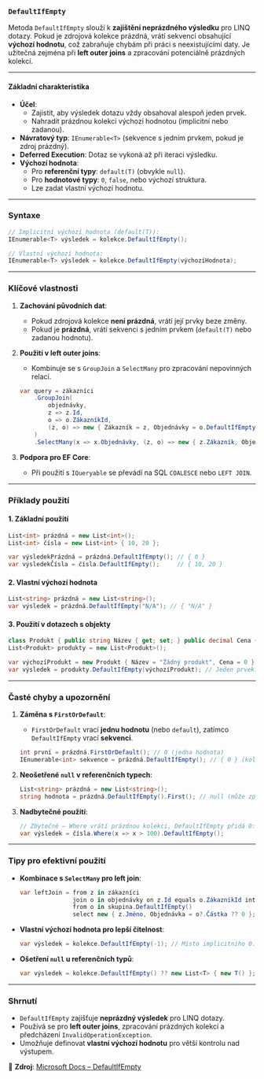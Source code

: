 ﻿
### **`DefaultIfEmpty`**  

Metoda `DefaultIfEmpty` slouží k **zajištění neprázdného výsledku** pro LINQ dotazy. Pokud je zdrojová kolekce prázdná, vrátí sekvenci obsahující **výchozí hodnotu**, což zabraňuje chybám při práci s neexistujícími daty. Je užitečná zejména při **left outer joins** a zpracování potenciálně prázdných kolekcí.

---

#### **Základní charakteristika**  

- **Účel**:  
  - Zajistit, aby výsledek dotazu vždy obsahoval alespoň jeden prvek.  
  - Nahradit prázdnou kolekci výchozí hodnotou (implicitní nebo zadanou).  
- **Návratový typ**: `IEnumerable<T>` (sekvence s jedním prvkem, pokud je zdroj prázdný).  
- **Deferred Execution**: Dotaz se vykoná až při iteraci výsledku.  
- **Výchozí hodnota**:  
  - Pro **referenční typy**: `default(T)` (obvykle `null`).  
  - Pro **hodnotové typy**: `0`, `false`, nebo výchozí struktura.  
  - Lze zadat vlastní výchozí hodnotu.  

---

### **Syntaxe**  

```csharp
// Implicitní výchozí hodnota (default(T)):
IEnumerable<T> výsledek = kolekce.DefaultIfEmpty();

// Vlastní výchozí hodnota:
IEnumerable<T> výsledek = kolekce.DefaultIfEmpty(výchozíHodnota);
```

---

### **Klíčové vlastnosti**  

1. **Zachování původních dat**:  
   - Pokud zdrojová kolekce **není prázdná**, vrátí její prvky beze změny.  
   - Pokud je **prázdná**, vrátí sekvenci s jedním prvkem (`default(T)` nebo zadanou hodnotu).  

2. **Použití v left outer joins**:  
   - Kombinuje se s `GroupJoin` a `SelectMany` pro zpracování nepovinných relací.  
   ```csharp
   var query = zákazníci
       .GroupJoin(
           objednávky,
           z => z.Id,
           o => o.ZákazníkId,
           (z, o) => new { Zákazník = z, Objednávky = o.DefaultIfEmpty() }
       )
       .SelectMany(x => x.Objednávky, (z, o) => new { z.Zákazník, Objednávka = o });
   ```

3. **Podpora pro EF Core**:  
   - Při použití s `IQueryable` se převádí na SQL `COALESCE` nebo `LEFT JOIN`.  

---

### **Příklady použití**  

#### **1. Základní použití**  

```csharp
List<int> prázdná = new List<int>();
List<int> čísla = new List<int> { 10, 20 };

var výsledekPrázdná = prázdná.DefaultIfEmpty(); // { 0 }
var výsledekČísla = čísla.DefaultIfEmpty();     // { 10, 20 }
```

#### **2. Vlastní výchozí hodnota**  

```csharp
List<string> prázdná = new List<string>();
var výsledek = prázdná.DefaultIfEmpty("N/A"); // { "N/A" }
```

#### **3. Použití v dotazech s objekty**  

```csharp
class Produkt { public string Název { get; set; } public decimal Cena { get; set; } }
List<Produkt> produkty = new List<Produkt>();

var výchozíProdukt = new Produkt { Název = "Žádný produkt", Cena = 0 };
var výsledek = produkty.DefaultIfEmpty(výchozíProdukt); // Jeden prvek: výchozíProdukt
```

---

### **Časté chyby a upozornění**  

1. **Záměna s `FirstOrDefault`**:  
   - `FirstOrDefault` vrací **jednu hodnotu** (nebo `default`), zatímco `DefaultIfEmpty` vrací **sekvenci**.  
   ```csharp
   int první = prázdná.FirstOrDefault(); // 0 (jedna hodnota)
   IEnumerable<int> sekvence = prázdná.DefaultIfEmpty(); // { 0 } (kolekce)
   ```

2. **Neošetřené `null` v referenčních typech**:  
   ```csharp
   List<string> prázdná = new List<string>();
   string hodnota = prázdná.DefaultIfEmpty().First(); // null (může způsobit chybu!).
   ```

3. **Nadbytečné použití**:  
   ```csharp
   // Zbytečné – Where vrátí prázdnou kolekci, DefaultIfEmpty přidá 0:
   var výsledek = čísla.Where(x => x > 100).DefaultIfEmpty();
   ```

---

### **Tipy pro efektivní použití**  

- **Kombinace s `SelectMany` pro left join**:  
  ```csharp
  var leftJoin = from z in zákazníci
                 join o in objednávky on z.Id equals o.ZákazníkId into skupina
                 from o in skupina.DefaultIfEmpty()
                 select new { z.Jméno, Objednávka = o?.Částka ?? 0 };
  ```
- **Vlastní výchozí hodnota pro lepší čitelnost**:  
  ```csharp
  var výsledek = kolekce.DefaultIfEmpty(-1); // Místo implicitního 0.
  ```
- **Ošetření `null` u referenčních typů**:  
  ```csharp
  var výsledek = kolekce.DefaultIfEmpty() ?? new List<T> { new T() };
  ```

---

### **Shrnutí**  

- `DefaultIfEmpty` zajišťuje **neprázdný výsledek** pro LINQ dotazy.  
- Používá se pro **left outer joins**, zpracování prázdných kolekcí a předcházení `InvalidOperationException`.  
- Umožňuje definovat **vlastní výchozí hodnotu** pro větší kontrolu nad výstupem.  

📖 **Zdroj**: [Microsoft Docs – DefaultIfEmpty](https://learn.microsoft.com/cs-cz/dotnet/api/system.linq.enumerable.defaultifempty)
